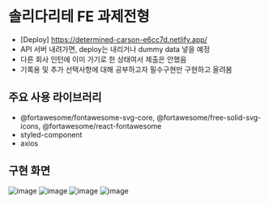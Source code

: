 # 솔리다리테 FE 과제전형
- [Deploy] https://determined-carson-e6cc7d.netlify.app/
- API 서버 내려가면, deploy는 내리거나 dummy data 넣을 예정
- 다른 회사 인턴에 이미 가기로 한 상태여서 제출은 안했음
- 기록용 및 추가 선택사항에 대해 공부하고자 필수구현만 구현하고 올려봄

## 주요 사용 라이브러리
- @fortawesome/fontawesome-svg-core, @fortawesome/free-solid-svg-icons, @fortawesome/react-fontawesome
- styled-component
- axios

## 구현 화면
![image](https://user-images.githubusercontent.com/31684481/124393992-3ca0a480-dd38-11eb-845f-bd9ec2bbd5e6.png)
![image](https://user-images.githubusercontent.com/31684481/124394001-4b875700-dd38-11eb-8c68-c4f9b5177f2f.png)
![image](https://user-images.githubusercontent.com/31684481/124394026-6ce84300-dd38-11eb-9df7-918058501ee1.png)
![image](https://user-images.githubusercontent.com/31684481/124394017-5e019080-dd38-11eb-853f-0aaaa944df99.png)
